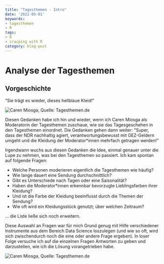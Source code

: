 ```yaml
---
title: "Tagesthemen - Intro"
date: '2021-05-01'
keywords:
- tagesthemen
- R
tags:
- R
- sracping with R
category: blog-post
---
```


# Analyse der Tagesthemen

## Vorgeschichte

"Sie trägt es wieder, dieses hellblaue Kleid!"

![Caren Miosga, Quelle: Tagesthemen.de](/posts/2021-05-01-tagesthemen/sendungsbild-596897~_v-grossgalerie16x9.jpg)

Diesen Gedanken habe ich hin und wieder, wenn ich Caren Miosga als Moderatorin der Tagesthemen zuschaue, wie sie das Tagesgeschehen in den Tagesthemen einordnet. Die Gedanken gehen dann weiter: "Super, dass der NDR nachhaltig agiert, verantwortungsbewusst mit GEZ-Geldern umgeht und die Kleidung der Moderator*innen mehrfach getragen werden!"

Irgendwann wuchs aus diesen Gedanken die Idee, einmal genauer unter die Lupe zu nehmen, was bei den Tagesthemen so passiert.
Ich kam spontan auf folgende Fragen:

- Welche Personen moderieren eigentlich die Tagesthemen wie häufig?
- Wie lange dauert eine Sendung durchschnittlich?
- Gibt es Unterschiede nach Tagen oder eine Saisonalität?
- Haben die Moderator*innen erkennbar bevorzugte Lieblingsfarben ihrer Kleidung?
- Und ist die Farbe der Kleidung beeinflusst durch die Themen der Sendung?
- Wie oft wird ein Kleidungsstück genutzt; über welchen Zeitraum?

... die Liste ließe sich noch erweitern.

Diese Auswahl an Fragen war für mich Grund genug mit Hilfe verschiedener Instrumente aus dem Bereich Data Science loszulegen (und wie so oft, wird sich zwischendurch noch die eine oder andere Frage ergeben). In loser Folge versuche ich auf die einzelnen Fragen Antworten zu geben und darzustellen, wie ich die Lösung vorangetrieben habe.

![Caren Miosga, Quelle: Tagesthemen.de](/posts/2021-05-01-tagesthemen/sendungsbild-661551~_v-grossgalerie16x9.jpg)